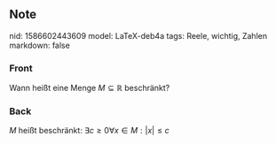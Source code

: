 ## Note
nid: 1586602443609
model: LaTeX-deb4a
tags: Reele, wichtig, Zahlen
markdown: false

### Front
Wann heißt eine Menge $M \subseteq \mathbb{R}$ beschränkt?

### Back
$M$ heißt beschränkt:
$\exists c \geq 0 \forall x \in M:|x| \leq c$

